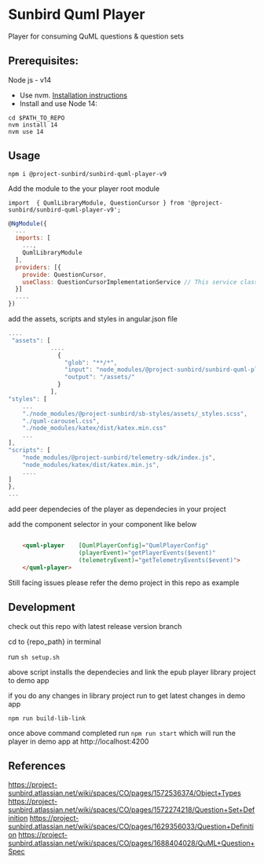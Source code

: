 # Sunbird Quml Player
Player for consuming QuML questions & question sets

## Prerequisites:

Node js - v14

* Use nvm. [Installation instructions](https://github.com/nvm-sh/nvm#installing-and-updating)
* Install and use Node 14: 
```
cd $PATH_TO_REPO
nvm install 14
nvm use 14
```

## Usage


`npm i @project-sunbird/sunbird-quml-player-v9`


Add the module to the your player root module 

`import  { QumlLibraryModule, QuestionCursor } from '@project-sunbird/sunbird-quml-player-v9';`

```javascript
@NgModule({
  ...
  imports: [
    ...,
    QumlLibraryModule
  ],
  providers: [{
    provide: QuestionCursor,
    useClass: QuestionCursorImplementationService // This service class should be implemented by the consumer of the player to provide questions as async manner to make the player experience smooth when there are lot of questions in a set check the sample implementation in demo project in this repo
  }]
  ....
})
```

add the assets, scripts and styles in angular.json file

```javascript
....
 "assets": [
            ....
              {
                "glob": "**/*",
                "input": "node_modules/@project-sunbird/sunbird-quml-player-v9/lib/assets/",
                "output": "/assets/"
              }
            ],
"styles": [
    ...
    "./node_modules/@project-sunbird/sb-styles/assets/_styles.scss",
    "./quml-carousel.css",
    "./node_modules/katex/dist/katex.min.css"
    ...
],
"scripts": [
    "node_modules/@project-sunbird/telemetry-sdk/index.js",
    "node_modules/katex/dist/katex.min.js",
    ....
]
},
...

```

add peer dependecies of the player as dependecies in your project
 

add the component selector in your component like below

```html

    <quml-player    [QumlPlayerConfig]="QumlPlayerConfig" 
                    (playerEvent)="getPlayerEvents($event)" 
                    (telemetryEvent)="getTelemetryEvents($event)">
    </quml-player>

```

Still facing issues please refer the demo project in this repo as example

## Development

  check out this repo with latest release version branch

  cd to {repo_path} in terminal

  run  `sh setup.sh`

  above script installs the dependecies and link the epub player library project to demo app

  if you do any changes in library project run to get latest changes in demo app

  `npm run build-lib-link`

  once above command completed run `npm run start` which will run the player in demo app at http://localhost:4200



## References

https://project-sunbird.atlassian.net/wiki/spaces/CO/pages/1572536374/Object+Types
https://project-sunbird.atlassian.net/wiki/spaces/CO/pages/1572274218/Question+Set+Definition
https://project-sunbird.atlassian.net/wiki/spaces/CO/pages/1629356033/Question+Definition
https://project-sunbird.atlassian.net/wiki/spaces/CO/pages/1688404028/QuML+Question+Spec

